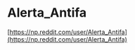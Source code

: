 # Alerta_Antifa

[https://np.reddit.com/user/Alerta_Antifa](https://np.reddit.com/user/Alerta_Antifa)